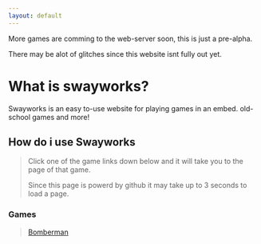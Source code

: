 ```yaml
---
layout: default
---
```


More games are comming to the web-server soon, this is just a pre-alpha.

There may be alot of glitches since this website isnt fully out yet.

# What is swayworks?

Swayworks is an easy to-use website for playing games in an embed. old-school games and more!

## How do i use Swayworks

> Click one of the game links down below and it will take you to the page of that game.
>
> Since this page is powerd by github it may take up to 3 seconds to load a page.

### Games

> [Bomberman](./bomberman.html)
>
>

